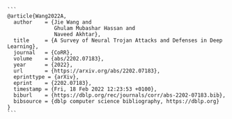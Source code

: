 ````
```
@article{Wang2022A,
  author    = {Jie Wang and
               Ghulam Mubashar Hassan and
               Naveed Akhtar},
  title     = {A Survey of Neural Trojan Attacks and Defenses in Deep Learning},
  journal   = {CoRR},
  volume    = {abs/2202.07183},
  year      = {2022},
  url       = {https://arxiv.org/abs/2202.07183},
  eprinttype = {arXiv},
  eprint    = {2202.07183},
  timestamp = {Fri, 18 Feb 2022 12:23:53 +0100},
  biburl    = {https://dblp.org/rec/journals/corr/abs-2202-07183.bib},
  bibsource = {dblp computer science bibliography, https://dblp.org}
}
```
````